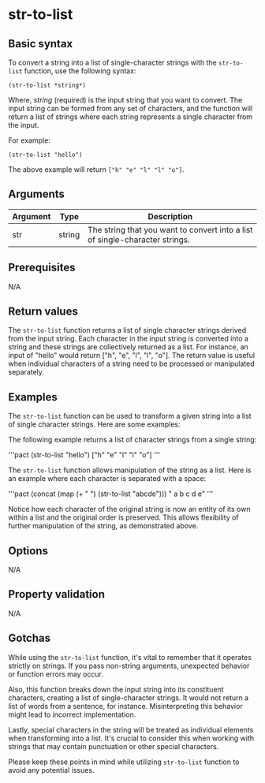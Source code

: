 # str-to-list

## Basic syntax

To convert a string into a list of single-character strings with the `str-to-list` function, use the following syntax:

```pact
(str-to-list *string*)
```
Where, *string* (required) is the input string that you want to convert. The input string can be formed from any set of characters, and the function will return a list of strings where each string represents a single character from the input.

For example:

```pact
(str-to-list "hello")
```
The above example will return `["h" "e" "l" "l" "o"]`.

## Arguments

| Argument | Type | Description |
| --- | --- | --- |
| str | string | The string that you want to convert into a list of single-character strings. |

## Prerequisites

N/A

## Return values

The `str-to-list` function returns a list of single character strings derived from the input string. Each character in the input string is converted into a string and these strings are collectively returned as a list. For instance, an input of "hello" would return ["h", "e", "l", "l", "o"]. The return value is useful when individual characters of a string need to be processed or manipulated separately.

## Examples

The `str-to-list` function can be used to transform a given string into a list of single character strings. Here are some examples:

The following example returns a list of character strings from a single string:

'''pact
(str-to-list "hello")
["h" "e" "l" "l" "o"]
'''

The `str-to-list` function allows manipulation of the string as a list. Here is an example where each character is separated with a space:

'''pact
(concat (map (+ " ") (str-to-list "abcde")))
" a b c d e"
'''

Notice how each character of the original string is now an entity of its own within a list and the original order is preserved. This allows flexibility of further manipulation of the string, as demonstrated above.

## Options

N/A

## Property validation

N/A

## Gotchas

While using the `str-to-list` function, it's vital to remember that it operates strictly on strings. If you pass non-string arguments, unexpected behavior or function errors may occur. 

Also, this function breaks down the input string into its constituent characters, creating a list of single-character strings. It would not return a list of words from a sentence, for instance. Misinterpreting this behavior might lead to incorrect implementation.

Lastly, special characters in the string will be treated as individual elements when transforming into a list. It's crucial to consider this when working with strings that may contain punctuation or other special characters. 

Please keep these points in mind while utilizing `str-to-list` function to avoid any potential issues.


